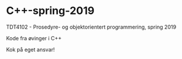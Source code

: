 # C++-spring-2019
TDT4102 - Prosedyre- og objektorientert programmering, spring 2019

Kode fra øvinger i C++

Kok på eget ansvar!
